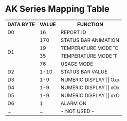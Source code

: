 # AK Series Mapping Table

<table>
    <tr>
        <th>DATA BYTE</th>
        <th>VALUE</th>
        <th>FUNCTION</th>
    </tr>
    <tr>
        <td>D0</td>
        <td>16</td>
        <td>REPORT ID</td>
    </tr>
    <tr>
        <td rowspan="4">D1</td>
        <td>170</td>
        <td>STATUS BAR ANIMATION</td>
    </tr>
    <tr>
        <td>19</td>
        <td>TEMPERATURE MODE ˚C</td>
    </tr>
    <tr>
        <td>35</td>
        <td>TEMPERATURE MODE ˚F</td>
    </tr>
    <tr>
        <td>76</td>
        <td>USAGE MODE</td>
    </tr>
    <tr>
        <td>D2</td>
        <td>1-10</td>
        <td>STATUS BAR VALUE</td>
    </tr>
    <tr>
        <td>D3</td>
        <td>1-9</td>
        <td>NUMERIC DISPLAY || Oxx</td>
    </tr>
    <tr>
        <td>D4</td>
        <td>1-9</td>
        <td>NUMERIC DISPLAY || xOx</td>
    </tr>
    <tr>
        <td>D5</td>
        <td>1-9</td>
        <td>NUMERIC DISPLAY || xxO</td>
    </tr>
    <tr>
        <td>D6</td>
        <td>1</td>
        <td>ALARM ON</td>
    </tr>
    <tr>
        <td>...</td>
        <td>...</td>
        <td>- NOT USED -</td>
    </tr>
</table>
